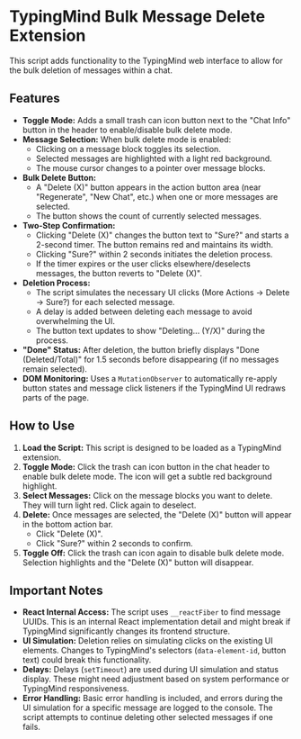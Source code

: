 # TypingMind Bulk Message Delete Extension

This script adds functionality to the TypingMind web interface to allow for the bulk deletion of messages within a chat.

## Features

*   **Toggle Mode:** Adds a small trash can icon button next to the "Chat Info" button in the header to enable/disable bulk delete mode.
*   **Message Selection:** When bulk delete mode is enabled:
    *   Clicking on a message block toggles its selection.
    *   Selected messages are highlighted with a light red background.
    *   The mouse cursor changes to a pointer over message blocks.
*   **Bulk Delete Button:**
    *   A "Delete (X)" button appears in the action button area (near "Regenerate", "New Chat", etc.) when one or more messages are selected.
    *   The button shows the count of currently selected messages.
*   **Two-Step Confirmation:**
    *   Clicking "Delete (X)" changes the button text to "Sure?" and starts a 2-second timer. The button remains red and maintains its width.
    *   Clicking "Sure?" within 2 seconds initiates the deletion process.
    *   If the timer expires or the user clicks elsewhere/deselects messages, the button reverts to "Delete (X)".
*   **Deletion Process:**
    *   The script simulates the necessary UI clicks (More Actions -> Delete -> Sure?) for each selected message.
    *   A delay is added between deleting each message to avoid overwhelming the UI.
    *   The button text updates to show "Deleting... (Y/X)" during the process.
*   **"Done" Status:** After deletion, the button briefly displays "Done (Deleted/Total)" for 1.5 seconds before disappearing (if no messages remain selected).
*   **DOM Monitoring:** Uses a `MutationObserver` to automatically re-apply button states and message click listeners if the TypingMind UI redraws parts of the page.

## How to Use

1.  **Load the Script:** This script is designed to be loaded as a TypingMind extension.
2.  **Toggle Mode:** Click the trash can icon button in the chat header to enable bulk delete mode. The icon will get a subtle red background highlight.
3.  **Select Messages:** Click on the message blocks you want to delete. They will turn light red. Click again to deselect.
4.  **Delete:** Once messages are selected, the "Delete (X)" button will appear in the bottom action bar.
    *   Click "Delete (X)".
    *   Click "Sure?" within 2 seconds to confirm.
5.  **Toggle Off:** Click the trash can icon again to disable bulk delete mode. Selection highlights and the "Delete (X)" button will disappear.

## Important Notes

*   **React Internal Access:** The script uses `__reactFiber` to find message UUIDs. This is an internal React implementation detail and might break if TypingMind significantly changes its frontend structure.
*   **UI Simulation:** Deletion relies on simulating clicks on the existing UI elements. Changes to TypingMind's selectors (`data-element-id`, button text) could break this functionality.
*   **Delays:** Delays (`setTimeout`) are used during UI simulation and status display. These might need adjustment based on system performance or TypingMind responsiveness.
*   **Error Handling:** Basic error handling is included, and errors during the UI simulation for a specific message are logged to the console. The script attempts to continue deleting other selected messages if one fails.
